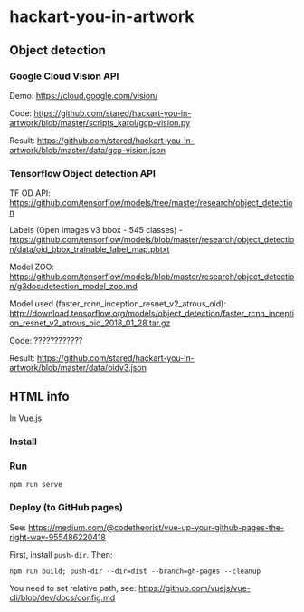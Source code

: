 # hackart-you-in-artwork

## Object detection

### Google Cloud Vision API

Demo: https://cloud.google.com/vision/

Code: https://github.com/stared/hackart-you-in-artwork/blob/master/scripts_karol/gcp-vision.py

Result: https://github.com/stared/hackart-you-in-artwork/blob/master/data/gcp-vision.json

### Tensorflow Object detection API

TF OD API: https://github.com/tensorflow/models/tree/master/research/object_detection

Labels (Open Images v3 bbox - 545 classes) - https://github.com/tensorflow/models/blob/master/research/object_detection/data/oid_bbox_trainable_label_map.pbtxt

Model ZOO: https://github.com/tensorflow/models/blob/master/research/object_detection/g3doc/detection_model_zoo.md

Model used (faster_rcnn_inception_resnet_v2_atrous_oid): http://download.tensorflow.org/models/object_detection/faster_rcnn_inception_resnet_v2_atrous_oid_2018_01_28.tar.gz

Code: ????????????

Result: https://github.com/stared/hackart-you-in-artwork/blob/master/data/oidv3.json

## HTML info

In Vue.js.

### Install

### Run

```
npm run serve
```

### Deploy (to GitHub pages)

See: https://medium.com/@codetheorist/vue-up-your-github-pages-the-right-way-955486220418

First, install `push-dir`. Then:

```
npm run build; push-dir --dir=dist --branch=gh-pages --cleanup
```

You need to set relative path, see:
https://github.com/vuejs/vue-cli/blob/dev/docs/config.md